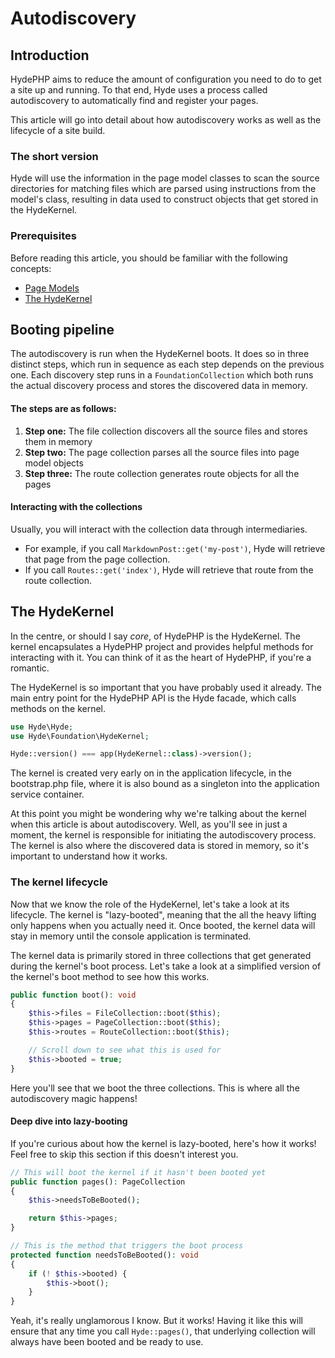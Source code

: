 # Autodiscovery

## Introduction

HydePHP aims to reduce the amount of configuration you need to do to get a site up and running.
To that end, Hyde uses a process called autodiscovery to automatically find and register your pages.

This article will go into detail about how autodiscovery works as well as the lifecycle of a site build.

### The short version

Hyde will use the information in the page model classes to scan the source directories for matching files which are
parsed using instructions from the model's class, resulting in data used to construct objects that get stored in the HydeKernel.

### Prerequisites

Before reading this article, you should be familiar with the following concepts:
-  [Page Models](page-models)
-  [The HydeKernel](hydekernel)


## Booting pipeline

The autodiscovery is run when the HydeKernel boots. It does so in three distinct steps, which run in sequence as each
step depends on the previous one. Each discovery step runs in a `FoundationCollection` which both runs the actual
discovery process and stores the discovered data in memory.

#### The steps are as follows:

1. **Step one:** The file collection discovers all the source files and stores them in memory
2. **Step two:** The page collection parses all the source files into page model objects
3. **Step three:** The route collection generates route objects for all the pages

#### Interacting with the collections

Usually, you will interact with the collection data through intermediaries.
* For example, if you call `MarkdownPost::get('my-post')`, Hyde will retrieve that page from the page collection.
* If you call `Routes::get('index')`, Hyde will retrieve that route from the route collection.

## The HydeKernel

In the centre, or should I say _core_, of HydePHP is the HydeKernel. The kernel encapsulates a HydePHP project and
provides helpful methods for interacting with it. You can think of it as the heart of HydePHP, if you're a romantic.

The HydeKernel is so important that you have probably used it already. The main entry point for the HydePHP
API is the Hyde facade, which calls methods on the kernel.

```php
use Hyde\Hyde;
use Hyde\Foundation\HydeKernel;

Hyde::version() === app(HydeKernel::class)->version();
```

The kernel is created very early on in the application lifecycle, in the bootstrap.php file, where it is also bound
as a singleton into the application service container.

At this point you might be wondering why we're talking about the kernel when this article is about autodiscovery.
Well, as you'll see in just a moment, the kernel is responsible for initiating the autodiscovery process.
The kernel is also where the discovered data is stored in memory, so it's important to understand how it works.

### The kernel lifecycle

Now that we know the role of the HydeKernel, let's take a look at its lifecycle. The kernel is "lazy-booted", meaning
that the all the heavy lifting only happens when you actually need it. Once booted, the kernel data will stay in memory
until the console application is terminated.

The kernel data is primarily stored in three collections that get generated during the kernel's boot process.
Let's take a look at a simplified version of the kernel's boot method to see how this works.

```php
public function boot(): void
{
    $this->files = FileCollection::boot($this);
    $this->pages = PageCollection::boot($this);
    $this->routes = RouteCollection::boot($this);

    // Scroll down to see what this is used for    
    $this->booted = true;
}
```

Here you'll see that we boot the three collections. This is where all the autodiscovery magic happens!

#### Deep dive into lazy-booting

If you're curious about how the kernel is lazy-booted, here's how it works!
Feel free to skip this section if this doesn't interest you.

```php
// This will boot the kernel if it hasn't been booted yet
public function pages(): PageCollection
{
    $this->needsToBeBooted();

    return $this->pages;
}

// This is the method that triggers the boot process
protected function needsToBeBooted(): void
{
    if (! $this->booted) {
        $this->boot();
    }
}
```

Yeah, it's really unglamorous I know. But it works! Having it like this will ensure that any time you call `Hyde::pages()`,
that underlying collection will always have been booted and be ready to use.

